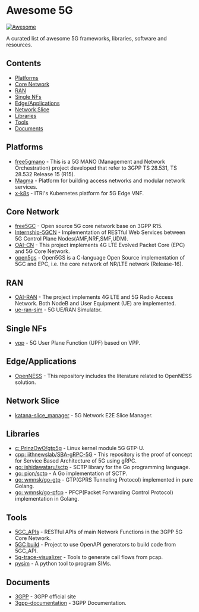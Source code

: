 # Awesome 5G

[![Awesome](https://cdn.rawgit.com/sindresorhus/awesome/d7305f38d29fed78fa85652e3a63e154dd8e8829/media/badge.svg)](https://github.com/sindresorhus/awesome)

A curated list of awesome 5G frameworks, libraries, software and resources.

## Contents

<!--ts-->
 * [Platforms](#platforms)
 * [Core Network](#core-network)
 * [RAN](#ran)
 * [Single NFs](#single-nfs)
 * [Edge/Applications](#edgeapplications)
 * [Network Slice](#network-slice)
 * [Libraries](#libraries)
 * [Tools](#tools)
 * [Documents](#documents)

<!-- Added by: calee, at: Wed Jul 15 13:52:35 UTC 2020 -->

<!--te-->

## Platforms

- [free5gmano](https://github.com/free5gmano/free5gmano) - This is a 5G MANO (Management and Network Orchestration) project developed that refer to 3GPP TS 28.531, TS 28.532 Release 15 (R15).
- [Magma](https://github.com/facebookincubator/magma) - Platform for building access networks and modular network services.
- [x-k8s](https://github.com/ITRI-ICL-Peregrine/x-k8s) - ITRI's Kubernetes platform for 5G Edge VNF.

## Core Network

- [free5GC](https://github.com/free5gc/free5gc) - Open source 5G core network base on 3GPP R15.
- [Internship-5GCN](https://github.com/bubblecounter/Internship-5GCN) - Implementation of RESTful Web Services between 5G Control Plane Nodes(AMF,NRF,SMF,UDM).
- [OAI-CN](https://github.com/openairinterface) - This project implements 4G LTE Evolved Packet Core (EPC) and 5G Core Network.
- [open5gs](https://github.com/acetcom/open5gs) - Open5GS is a C-language Open Source implementation of 5GC and EPC, i.e. the core network of NR/LTE network (Release-16).

## RAN

- [OAI-RAN](https://gitlab.eurecom.fr/oai/openairinterface5g/) - The project implements 4G LTE and 5G Radio Access Network. Both NodeB and User Equipment (UE) are implemented.
- [ue-ran-sim](https://github.com/aligungr/ue-ran-sim) - 5G UE/RAN Simulator.

## Single NFs

- [vpp](https://github.com/travelping/vpp) - 5G User Plane Function (UPF) based on VPP.

## Edge/Applications

- [OpenNESS](https://github.com/open-ness/specs) - This repository includes the literature related to OpenNESS solution.

## Network Slice

- [katana-slice_manager](https://github.com/medianetlab/katana-slice_manager) - 5G Network E2E Slice Manager.

## Libraries

- [c: PrinzOwO/gtp5g](https://github.com/PrinzOwO/gtp5g) - Linux kernel module 5G GTP-U.
- [cpp: iithnewslab/SBA-gRPC-5G](https://github.com/iithnewslab/SBA-gRPC-5G) - This repository is the proof of concept for Service Based Architecture of 5G using gRPC.
- [go: ishidawataru/sctp](https://github.com/ishidawataru/sctp) - SCTP library for the Go programming language.
- [go: pion/sctp](https://github.com/pion/sctp) - A Go implementation of SCTP.
- [go: wmnsk/go-gtp](https://github.com/wmnsk/go-gtp) - GTP(GPRS Tunneling Protocol) implemented in pure Golang.
- [go: wmnsk/go-pfcp](https://github.com/wmnsk/go-pfcp) - PFCP(Packet Forwarding Control Protocol) implementation in Golang.

## Tools

- [5GC_APIs](https://github.com/jdegre/5GC_APIs) - RESTful APIs of main Network Functions in the 3GPP 5G Core Network.
- [5GC build](https://github.com/H21lab/5GC_build) - Project to use OpenAPI generators to build code from 5GC_API.
- [5g-trace-visualizer](https://github.com/telekom/5g-trace-visualizer) - Tools to generate call flows from pcap.
- [pysim](https://github.com/osmocom/pysim) - A python tool to program SIMs.

## Documents

- [3GPP](https://www.3gpp.org/) - 3GPP official site
- [3gpp-documentation](https://github.com/emanuelfreitas/3gpp-documentation) - 3GPP Documentation.

